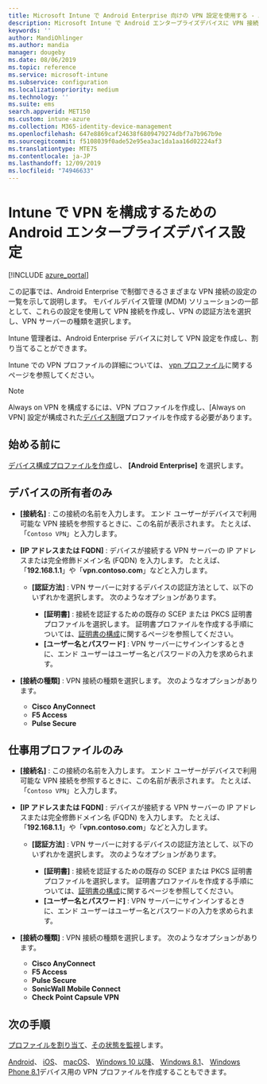 ```yaml
---
title: Microsoft Intune で Android Enterprise 向けの VPN 設定を使用する - Azure | Microsoft Docs
description: Microsoft Intune で Android エンタープライズデバイスに VPN 接続を作成するには、すべての設定を参照してください。 VPN サーバーの接続名、IP アドレス、または FQDN を入力し、ユーザーの認証方法を選択して、Citrix、SonicWall、Check Point カプセル、および Pulse Secure 接続の種類を選択します。
keywords: ''
author: MandiOhlinger
ms.author: mandia
manager: dougeby
ms.date: 08/06/2019
ms.topic: reference
ms.service: microsoft-intune
ms.subservice: configuration
ms.localizationpriority: medium
ms.technology: ''
ms.suite: ems
search.appverid: MET150
ms.custom: intune-azure
ms.collection: M365-identity-device-management
ms.openlocfilehash: 647e8869caf24638f6809479274dbf7a7b967b9e
ms.sourcegitcommit: f5108039f0ade52e95ea3ac1da1aa16d02224af3
ms.translationtype: MTE75
ms.contentlocale: ja-JP
ms.lasthandoff: 12/09/2019
ms.locfileid: "74946633"
---
```

# <a name="android-enterprise-device-settings-to-configure-vpn-in-intune"></a>Intune で VPN を構成するための Android エンタープライズデバイス設定

[!INCLUDE [azure_portal](../includes/azure_portal.md)]

この記事では、Android Enterprise で制御できるさまざまな VPN 接続の設定の一覧を示して説明します。 モバイルデバイス管理 (MDM) ソリューションの一部として、これらの設定を使用して VPN 接続を作成し、VPN の認証方法を選択し、VPN サーバーの種類を選択します。

Intune 管理者は、Android Enterprise デバイスに対して VPN 設定を作成し、割り当てることができます。 

Intune での VPN プロファイルの詳細については、 [vpn プロファイル](vpn-settings-configure.md)に関するページを参照してください。

> [!NOTE]
> Always on VPN を構成するには、VPN プロファイルを作成し、[Always on VPN] 設定が構成された[デバイス制限](device-restrictions-android-for-work.md#connectivity)プロファイルを作成する必要があります。

## <a name="before-you-begin"></a>始める前に

[デバイス構成プロファイルを作成](vpn-settings-configure.md#create-a-device-profile)し、 **[Android Enterprise]** を選択します。

## <a name="device-owner-only"></a>デバイスの所有者のみ

- **[接続名]** : この接続の名前を入力します。 エンド ユーザーがデバイスで利用可能な VPN 接続を参照するときに、この名前が表示されます。 たとえば、「`Contoso VPN`」と入力します。
- **[IP アドレスまたは FQDN]** : デバイスが接続する VPN サーバーの IP アドレスまたは完全修飾ドメイン名 (FQDN) を入力します。 たとえば、「**192.168.1.1**」や「**vpn.contoso.com**」などと入力します。

  - **[認証方法]** : VPN サーバーに対するデバイスの認証方法として、以下のいずれかを選択します。 次のようなオプションがあります。
  
    - **[証明書]** : 接続を認証するための既存の SCEP または PKCS 証明書プロファイルを選択します。 証明書プロファイルを作成する手順については、[証明書の構成](../protect/certificates-configure.md)に関するページを参照してください。
    - **[ユーザー名とパスワード]** : VPN サーバーにサインインするときに、エンド ユーザーはユーザー名とパスワードの入力を求められます。

- **[接続の種類]** : VPN 接続の種類を選択します。 次のようなオプションがあります。

  - **Cisco AnyConnect**
  - **F5 Access**
  - **Pulse Secure**

## <a name="work-profile-only"></a>仕事用プロファイルのみ

- **[接続名]** : この接続の名前を入力します。 エンド ユーザーがデバイスで利用可能な VPN 接続を参照するときに、この名前が表示されます。 たとえば、「`Contoso VPN`」と入力します。
- **[IP アドレスまたは FQDN]** : デバイスが接続する VPN サーバーの IP アドレスまたは完全修飾ドメイン名 (FQDN) を入力します。 たとえば、「**192.168.1.1**」や「**vpn.contoso.com**」などと入力します。

  - **[認証方法]** : VPN サーバーに対するデバイスの認証方法として、以下のいずれかを選択します。 次のようなオプションがあります。
  
    - **[証明書]** : 接続を認証するための既存の SCEP または PKCS 証明書プロファイルを選択します。 証明書プロファイルを作成する手順については、[証明書の構成](../protect/certificates-configure.md)に関するページを参照してください。
    - **[ユーザー名とパスワード]** : VPN サーバーにサインインするときに、エンド ユーザーはユーザー名とパスワードの入力を求められます。

- **[接続の種類]** : VPN 接続の種類を選択します。 次のようなオプションがあります。

  - **Cisco AnyConnect**
  - **F5 Access**
  - **Pulse Secure**
  - **SonicWall Mobile Connect**
  - **Check Point Capsule VPN**

## <a name="next-steps"></a>次の手順

[プロファイルを割り当て](device-profile-assign.md)、[その状態を監視](device-profile-monitor.md)します。

[Android](vpn-settings-android.md)、 [iOS](vpn-settings-ios.md)、 [macOS](vpn-settings-macos.md)、 [Windows 10 以降](vpn-settings-windows-10.md)、 [Windows 8.1](vpn-settings-windows-8-1.md)、 [Windows Phone 8.1](vpn-settings-windows-phone-8-1.md)デバイス用の VPN プロファイルを作成することもできます。
